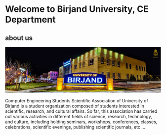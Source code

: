 # Welcome to Birjand University, CE Department

## about us

<p align="center">
  <img src="https://github.com/SSOCS-BU/.github/blob/main/profile/img/birjand.jpg"></img>
</p>

Computer Engineering Students Scientific Association of University of Birjand is a student organization composed of students interested in scientific, research, and cultural affairs. So far, this association has carried out various activities in different fields of science, research, technology, and culture, including holding seminars, workshops, conferences, classes, celebrations, scientific evenings, publishing scientific journals, etc ...
